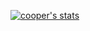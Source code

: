 [![cooper's stats](https://github-readme-stats-5l5ymz6ab-coopjz.vercel.app/api?username=coopjz)](https://github.com/coopjz/github-readme-stats)
